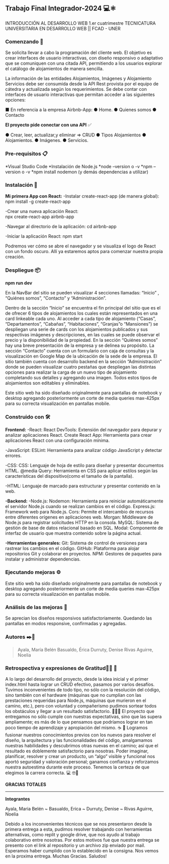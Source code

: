  ## Trabajo Final Integrador-2024 💻⚛️
INTRODUCCIÓN AL DESARROLLO WEB 1.er cuatrimestre 
TECNICATURA UNIVERSITARIA EN DESARROLLO WEB || FCAD - UNER 

### Comenzando 🚀
Se solicita llevar a cabo la programación del cliente web. El objetivo es crear interfaces de usuario interactivas, con diseño responsivo o adaptativo que se comuniquen con una citada API, permitiendo a los usuarios explorar el catálogo de alojamientos de manera sencilla. 

La información de las entidades Alojamientos, Imágenes y Alojamiento Servicios debe ser consumida desde la API Rest provista por el equipo de cátedra y actualizada según los requerimientos.
 Se debe contar con interfaces de usuario interactivas que permitan acceder a las siguientes opciones: 
 
■ En referencia a la empresa Airbnb-App: 
● Home. 
● Quienes somos 
● Contacto 

**El proyecto pide conectar con una API** ✅

● Crear, leer, actualizar,y eliminar => CRUD
● Tipos Alojamientos
● Alojamientos.
● Imágenes.
● Servicios.

### Pre-requisitos 📋
*Visual Studio Code
*Instalación de Node.js
*node –version o -v
*npm –version o -v
*npm install nodemon (y demás dependencias a utilizar)

### Instalación 🔧
**Mi primera App con React:**
-Instalar create-react-app (de manera global):
npm install -g create-react-app

-Crear una nueva aplicación React:	
 	npx create-react-app airbnb-app
  
-Navegar al directorio de la aplicación:
cd airbnb-app

-Iniciar la aplicación React:
npm start

Podremos ver cómo se abre el navegador y se visualiza el logo de React con un fondo oscuro. 
Allí ya estaremos aptos para comenzar nuestra propia creación.

### Despliegue 📦

**npm run dev**

En la NavBar del sitio se pueden visualizar 4 secciones llamadas: “Inicio” , “Quiénes somos”, “Contacto” y “Administración”.

Dentro de la sección “Inicio” se encuentra el fin principal del sitio que es el de ofrecer 6 tipos de alojamientos los cuales están representados en una card linkeable cada uno.
Al acceder a cada tipo de alojamiento (“Casas”, “Departamentos”, “Cabañas”, “Habitaciones”, “Granjas”o “Mansiones”) se despliegan una serie de cards con los alojamientos publicados y sus respectivas imágenes y descripciones, en las cuales se puede observar el precio y la disponibilidad de la propiedad.
En la sección “Quiénes somos” hay una breve presentación de la empresa y se delinea su propósito.
La sección “Contacto” cuenta con un formulario con caja de consultas y la visualización en Google Map de la ubicación de la sede de la empresa.
El sitio también cuenta con desarrollo backend en la sección “Administración” donde se pueden visualizar cuatro pestañas que despliegan las distintas opciones para realizar la carga de un nuevo tipo de alojamiento completando sus detalles y agregando una imagen. Todos estos tipos de alojamientos son editables y eliminables.

Este sitio web ha sido diseñado originalmente para pantallas de notebook y desktop agregando posteriormente un corte de media queries max-425px para su correcta visualización en pantallas mobile.

### Construido con 🛠️
**Frontend:**
-React:
  React DevTools: Extensión del navegador para depurar y analizar aplicaciones React.
  Create React App: Herramienta para crear aplicaciones React con una configuración mínima.

-JavaScript:
   ESLint: Herramienta para analizar código JavaScript y detectar errores.

-CSS:
  CSS: Lenguaje de hoja de estilo para diseñar y presentar documentos HTML.
  @media Query: Herramienta en CSS para aplicar estilos según las características del dispositivo(como el tamaño de la pantalla).

-HTML: Lenguaje de marcado para estructurar y presentar contenido en la web.

**-Backend:**
-Node.js:
  Nodemon: Herramienta para reiniciar automáticamente el servidor Node.js cuando se realizan cambios en el código.
  Express.js: Framework web para Node.js.
  Cors: Permite el intercambio de recursos entre diferentes orígenes en aplicaciones web.
  Morgan: Middleware de Node.js para registrar solicitudes HTTP en la consola.
  MySQL: Sistema de gestión de base de datos relacional basado en SQL.
  Modal: Componente de interfaz de usuario que muestra contenido sobre la página actual.

**-Herramientas generales:**
  Git: Sistema de control de versiones para rastrear los cambios en el código.
  GitHub: Plataforma para alojar repositorios Git y colaborar en proyectos.
  NPM: Gestores de paquetes para instalar y administrar dependencias.


### Ejecutando mejoras ⚙️
  Este sitio web ha sido diseñado originalmente para pantallas de notebook y desktop agregando posteriormente un corte de media queries max-425px para su correcta visualización en pantallas mobile.

### Análisis de las mejoras 📱
  Se aprecian los diseños responsivos satisfactoriamente. Quedando las pantallas en modos responsive,  confirmadas y agregadas.

### Autores ✒️📖
>Ayala, María Belén
>Basualdo, Érica
>Durruty, Denise
>Rivas Aguirre, Noelia


### Retrospectiva y expresiones de Gratitud🎁📄 📌
   A lo largo del desarrollo del proyecto, desde la idea inicial y el primer index.html hasta lograr un CRUD efectivo, pasamos por varios desafíos. Tuvimos inconvenientes de todo tipo, no sólo con la resolución del código, sino también con el hardware (máquinas que no cumplían con las prestaciones requeridas para Node.js, máquinas que murieron en el camino, etc.), pero con voluntad y compañerismo pudimos sortear todos los obstáculos y llegar a un resultado satisfactorio. 🙌🏼✨
  El proyecto que entregamos no sólo cumple con nuestras expectativas, sino que las supera ampliamente; es más de lo que pensamos que podríamos lograr en tan poco tiempo de aprendizaje y apropiación del mismo. ☕ 🧉
  Logramos fusionar nuestros conocimientos previos con los nuevos para resolver el diseño, la arquitectura y las funcionalidades del código, amalgamamos nuestras habilidades y descubrimos otras nuevas en el camino; así que el resultado es doblemente satisfactorio para nosotras. Poder imaginar, planificar, resolver y crear un producto, un “algo” visible y funcional nos aportó seguridad y valoración personal; ganamos confianza y reforzamos nuestra autoestima durante este proceso.
  Tenemos la certeza de que elegimos la carrera correcta. 💻 🤓🥰 
  
  **GRACIAS TOTALES**

-----------------------------------------------------------------------------------------------

**Integrantes**

Ayala, Maria Belén  ~  Basualdo, Erica  ~  Durruty, Denise  ~  Rivas Aguirre, Noelia

Debido a los inconvenientes técnicos que se nos presentaron desde la primera entrega a esta, pudimos resolver trabajando con herramientas alternativas, como replit y google drive, que nos ayudo al trabajo colaborativo entre nosotras. 
Por estos motivos fue que nuestra entrega se presento con el link al repositorio y un archivo zip enviado por mail. Esperamos haber cumplido con lo establecido en la consigna. Nos vemos en la proxima entrega.
Muchas Gracias. Saludos!
